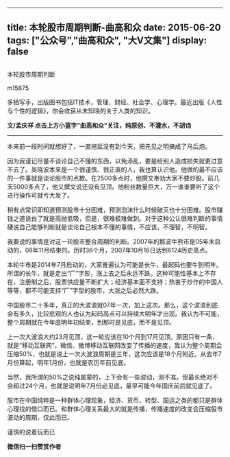 
---
title:   本轮股市周期判断-曲高和众
date: 2015-06-20
tags: ["公众号","曲高和众", "大V文集"]
display: false
---


## 



本轮股市周期判断




m15875




多栖写手，出版图书包括IT技术，管理、财经、社会学、心理学。最近出版《人性与个性的逻辑》，你会收获从未知晓的关于人类的知识。


**文/孟庆祥 点击上方小蓝字“曲高和众”关注，纯原创、不灌水，不胡诌**

** **

本来前一段时间就想好了，一直拖延没有到今天，把先见之明搞成了马后炮。



因为我谨记尽量不谈论自己不懂的东西，以免添乱，要是给别人造成损失就更过意不去了。吴晓波本来是一个很谨慎、很正直的人，我也算认识他。他做的最不应该的一件事就是谈论股市的点数。在2500多点时，他撰文奉劝大家不要炒股。前几天5000多点了，他又撰文说还没有见顶。他粉丝数量巨大，万一谁谁要听了这个进行操作可就亏大发了。



稍有点常识即知道预测股市十分困难，预测泡沫什么时候破灭也十分困难。股市赚钱之道说白了就是高抛低吸，但是，很难极难做到。对于这种公认很难判断的事情硬说自己能够判断就是谈论自己根本不懂的事情，不应该，不理智，不明智。



我要说的事情是对这一轮股市整合周期的判断。2007年的那波牛熊市是05年末启动的，08年11月结束的。历时36个月，2007年10月16日达到6124历史高点。



本轮牛市是2014年7月启动的，大家普遍认为可能是长牛，最起码也要牛到明年。所谓的长牛，就是走出“厂”字形，涨上去之后永远不跌。这种可能性基本上不存在，注册制之后，股票供应量不断扩大；经济基本面不支持；热衷于炒作的中国人等等，都不可能支持“厂”字型的股市，大涨之后必然大跌。



中国股市二十多年，真正的大波浪就07年一次，加上这次。那么，这个波浪到底会有多久，比较悲观的人也认为起码高点可以持续大明年才出现。我认为不可能，整个周期就在今年底明年初结束，到那时是见底，而不是见顶。



上一次大波浪大约23月见顶，这一轮应该在10个月到17月见顶。原因只有一条，就是“移动互联网”，微信、微博移动互联网改变了传播的速度，我认为整个周期会压缩50%，也就是说上一次大波浪周期是三年，这次应该是18个月附近。从去年7月份算起，明年1月份，也就是农历年前见底。



当然，我所谓的50%之说纯属蒙的，上下会有一些波动，测不准。但最长绝对不会超过24个月，也就是说明年7月份必见底，最早可能今年国庆前后就见底了。



股市在中国纯粹是一种群体心理现象，经济、货币、转型、国运之类的都只是群体心理找的借口而已。和群体心理关系最大的就是传播，传播速度的改变会压缩股市波动的周期，仅此而已。

谨慎的说着玩而已


**微信扫一扫赞赏作者**













